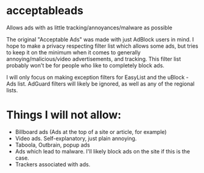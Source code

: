 # acceptableads
Allows ads with as little tracking/annoyances/malware as possible

The original "Acceptable Ads" was made with just AdBlock users in mind. I hope to make a privacy respecting filter list which allows some ads, but tries to keep it on the minimum when it comes to generally annoying/malicious/video advertisements, and tracking. This filter list probably won't be for people who like to completely block ads.

I will only focus on making exception filters for EasyList and the uBlock - Ads list. AdGuard filters will likely be ignored, as well as any of the regional lists.

# Things I will not allow:
- Billboard ads (Ads at the top of a site or article, for example)
- Video ads. Self-explanatory, just plain annoying.
- Taboola, Outbrain, popup ads
- Ads which lead to malware. I'll likely block ads on the site if this is the case.
- Trackers associated with ads.
